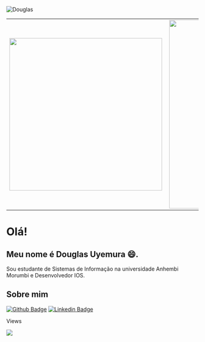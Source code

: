 ![Douglas](https://user-images.githubusercontent.com/82124155/119056734-970cbe00-b9a1-11eb-8627-8cde46245182.png)
<center>
<table>
    <tr>
        <td><img width="400px" align="left" src="https://github-readme-stats.vercel.app/api/top-langs/?username=seunome&hide=html&layout=compact&theme=buefy" /></td>
        <td><img width="495px" align="left" src="https://github-readme-stats.vercel.app/api?username=seunome&theme=buefy"/></td>
    </tr>   
</table>
</center>

# Olá!
## Meu nome é Douglas Uyemura 😄.

Sou estudante de Sistemas de Informação na universidade Anhembi Morumbi e Desenvolvedor IOS.

## Sobre mim

[![Github Badge](https://img.shields.io/badge/-Github-000?style=flat-square&logo=Github&logoColor=white&link=https://github.com/Arumeyu)](https://github.com/Arumeyu)
[![Linkedin Badge](https://img.shields.io/badge/-LinkedIn-blue?style=flat-square&logo=Linkedin&logoColor=white&link=https://www.linkedin.com/in/douglas-uyemura-844927175/)](https://www.linkedin.com/in/douglas-uyemura-844927175/)

Views

![](https://komarev.com/ghpvc/?username=Arumeyu&color=orange)

